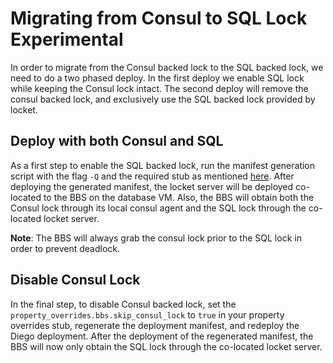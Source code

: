 # Migrating from Consul to SQL Lock **Experimental**

In order to migrate from the Consul backed lock to the SQL backed lock, we need to do a two phased deploy.
In the first deploy we enable SQL lock while keeping the Consul lock intact.
The second deploy will remove the consul backed lock, and exclusively use the SQL backed lock provided by locket.

## Deploy with both Consul and SQL

As a first step to enable the SQL backed lock, run the manifest generation script with the flag `-Q` and the required stub as mentioned [here](manifest-genration.md#experimental--q-opt-into-using-sql-locket-service).
After deploying the generated manifest, the locket server will be deployed co-located to the BBS on the database VM.
Also, the BBS will obtain both the Consul lock through its local consul agent and the SQL lock through the co-located locket server.

**Note**: The BBS will always grab the consul lock prior to the SQL lock in order to prevent deadlock.

## Disable Consul Lock

In the final step, to disable Consul backed lock, set the `property_overrides.bbs.skip_consul_lock` to `true`
in your property overrides stub, regenerate the deployment manifest, and redeploy the Diego deployment.
After the deployment of the regenerated manifest, the BBS will now only obtain the SQL lock through the co-located locket server.

